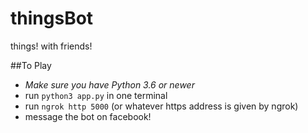 # thingsBot
things! with friends!

##To Play

* *Make sure you have Python 3.6 or newer*
* run `python3 app.py` in one terminal
* run `ngrok http 5000` (or whatever https address is given by ngrok)
* message the bot on facebook!

